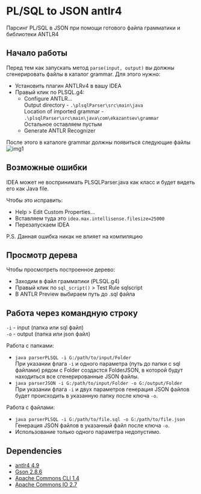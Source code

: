 # PL/SQL to JSON antlr4
Парсинг PL/SQL в JSON при помощи готового файла грамматики и библиотеки ANTLR4

Начало работы
---
Перед тем как запускать метод `parse(input, output)` вы должны сгенерировать
файлы в каталог grammar. Для этого нужно:
- Установить плагин ANTLRv4 в вашу IDEA
- Правый клик по PLSQL.g4:
    * Configure ANTLR...<br>
        Output directory - `.\plsqlParser\src\main\java`<br>
        Location of imported grammar -  `.\plsqlParser\src\main\java\com\ekazantsev\grammar`<br>
        Остальное оставляем пустым
    * Generate ANTLR Recognizer
    
После этого в каталоге grammar должны появиться следующие файлы <br>
![img1](https://sun9-67.userapi.com/impg/A6-yhKJ_r4XCzs1UZpgU9oS6Li7uJV_EwDdOUw/Vm3hl2-Il18.jpg?size=133x204&quality=96&proxy=1&sign=e65965115f353e2e5d52786cf7d82800)

Возможные ошибки
---
IDEA может не воспринимать PLSQLParser.java как класс и будет видеть
его как Java file. 

Чтобы это исправить:
- Help > Edit Custom Properties...
- Вставляем туда это `idea.max.intellisense.filesize=25000`
- Перезапускаем IDEA

P.S. Данная ошибка никак не влияет на компиляцию

Просмотр дерева
---
Чтобы просмотреть построенное дерево:
- Заходим в файл грамматики (PLSQL.g4)
- Правый клик по `sql_script()` > Test Rule sqlscript
- В ANTLR Preview выбираем путь до .sql файла

Работа через командную строку
---
`-i` - input (папка или sql файл)<br>
`-o` - output (папка или json файл)

Работа с папками:
- `java parserPLSQL -i G:/path/to/input/Folder` <br>
    При указании флага `-i` и одного параметра (путь до папки
    с sql файлами) рядом с Folder создастся FolderJSON,
    в которой будут находиться все сгенерированные JSON файлы.
- `java parserJSON -i G:/path/to/input/Folder -o G:/output/Folder` <br>
    При указании флага `-i` и двух параметров генерация JSON
    файлов будет происходить в указанную папку после ключа `-o`.
    
Работа с файлами:
- `java parserPLSQL -i G:/path/to/file.sql -o G:/path/to/file.json` <br>
    Генерация JSON файлов в указанный файл после ключа `-o`.
- Использование только одного параметра недопустимо.

Dependencies
---
- [antlr4 4.9](https://mvnrepository.com/artifact/org.antlr/antlr4/4.9)
- [Gson 2.8.6](https://mvnrepository.com/artifact/com.google.code.gson/gson/2.8.6)
- [Apache Commons CLI 1.4](https://mvnrepository.com/artifact/commons-cli/commons-cli/1.4)
- [Apache Commons IO 2.7](https://mvnrepository.com/artifact/commons-io/commons-io/2.7)